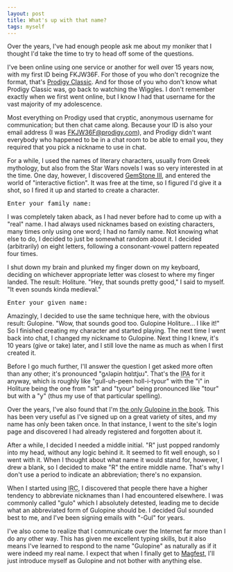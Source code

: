 ```yaml
---
layout: post
title: What's up with that name?
tags: myself
---
```


Over the years, I've had enough people ask me about my moniker that I thought I'd take the time to try to head off some of the questions.

I've been online using one service or another for well over 15 years now, with my first ID being FKJW36F. For those of you who don't recognize the format, that's [Prodigy Classic](http://en.wikipedia.org/wiki/Prodigy_%28ISP%29). And for those of you who don't know what Prodigy Classic was, go back to watching the Wiggles. I don't remember exactly when we first went online, but I know I had that username for the vast majority of my adolescence.

Most everything on Prodigy used that cryptic, anonymous username for communication; but then chat came along. Because your ID is also your email address (I was FKJW36F@prodigy.com), and Prodigy didn't want everybody who happened to be in a chat room to be able to email you, they required that you pick a nickname to use in chat.

For a while, I used the names of literary characters, usually from Greek mythology, but also from the Star Wars novels I was so very interested in at the time. One day, however, I discovered [GemStone III](http://www.gemstone.net/), and entered the world of "interactive fiction". It was free at the time, so I figured I'd give it a shot, so I fired it up and started to create a character.

<pre>Enter your family name: <blink>_</blink></pre>

I was completely taken aback, as I had never before had to come up with a "real" name. I had always used nicknames based on existing characters, many times only using one word; I had no family name. Not knowing what else to do, I decided to just be somewhat random about it. I decided (arbitrarily) on eight letters, following a consonant-vowel pattern repeated four times.

I shut down my brain and plunked my finger down on my keyboard, deciding on whichever appropriate letter was closest to where my finger landed. The result: Holiture. "Hey, that sounds pretty good," I said to myself. "It even sounds kinda medieval."

<pre>Enter your given name: <blink>_</blink></pre>

Amazingly, I decided to use the same technique here, with the obvious result: Gulopine. "Wow, that sounds good too. Gulopine Holiture... I like it!" So I finished creating my character and started playing. The next time I went back into chat, I changed my nickname to Gulopine. Next thing I knew, it's 10 years (give or take) later, and I still love the name as much as when I first created it.

Before I go much further, I'll answer the question I get asked more often than any other; it's pronounced "g&#652;l&#601;pin h&#593;l&#618;tj&#650;&#633;". That's the <abbr title="International Phonetic Alphabet">IPA</abbr> for it anyway, which is roughly like "gull-uh-peen holl-i-tyour" with the "i" in Holiture being the one from "sit" and "tyour" being pronounced like "tour" but with a "y" (thus my use of that particular spelling).

Over the years, I've also found that I'm [the only Gulopine in the book](http://www.google.com/search?q=gulopine). This has been very useful as I've signed up on a great variety of sites, and my name has only been taken once. In that instance, I went to the site's login page and discovered I had already registered and forgotten about it.

After a while, I decided I needed a middle initial. "R" just popped randomly into my head, without any logic behind it. It seemed to fit well enough, so I went with it. When I thought about what name it would stand for, however, I drew a blank, so I decided to make "R" the entire middle name. That's why I don't use a period to indicate an abbreviation; there's no expansion.

When I started using <abbr title="Internet Relay Chat">IRC</abbr>, I discovered that people there have a higher tendency to abbreviate nicknames than I had encountered elsewhere. I was commonly called "gulo" which I absolutely detested, leading me to decide what an abbreviated form of Gulopine should be. I decided Gul sounded best to me, and I've been signing emails with "-Gul" for years.

I've also come to realize that I communicate over the Internet far more than I do any other way. This has given me excellent typing skills, but it also means I've learned to respond to the name "Gulopine" as naturally as if it were indeed my real name. I expect that when I finally get to [Magfest](http://www.magfest.org/), I'll just introduce myself as Gulopine and not bother with anything else.
